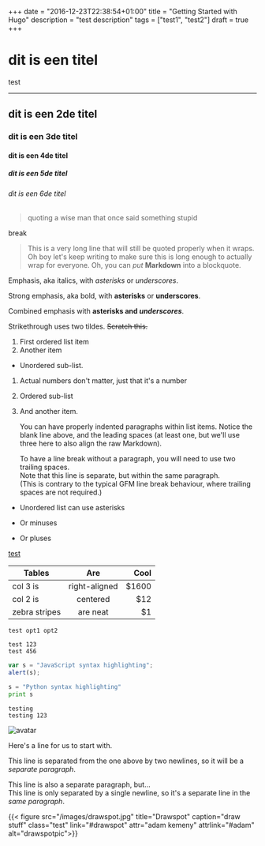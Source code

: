 +++
date = "2016-12-23T22:38:54+01:00"
title = "Getting Started with Hugo"
description = "test description"
tags = ["test1", "test2"]
draft = true
+++

# dit is een titel
test

---

## dit is een 2de titel
### dit is een 3de titel
#### dit is een 4de titel
##### dit is een 5de titel
###### dit is een 6de titel

> quoting a wise man that once said something stupid

break

> This is a very long line that will still be quoted properly when it wraps. Oh boy let's keep writing to make sure this is long enough to actually wrap for everyone. Oh, you can *put* **Markdown** into a blockquote. 

Emphasis, aka italics, with *asterisks* or _underscores_.

Strong emphasis, aka bold, with **asterisks** or __underscores__.

Combined emphasis with **asterisks and _underscores_**.

Strikethrough uses two tildes. ~~Scratch this.~~

1. First ordered list item
2. Another item
  * Unordered sub-list. 
1. Actual numbers don't matter, just that it's a number
  1. Ordered sub-list
4. And another item.

    You can have properly indented paragraphs within list items. Notice the blank line above, and the leading spaces (at least one, but we'll use three here to also align the raw Markdown).

    To have a line break without a paragraph, you will need to use two trailing spaces.  
    Note that this line is separate, but within the same paragraph.  
    (This is contrary to the typical GFM line break behaviour, where trailing spaces are not required.)

* Unordered list can use asterisks
- Or minuses
+ Or pluses

[test](http://google.com/)

| Tables        | Are           | Cool  |
| ------------- |:-------------:| -----:|
| col 3 is      | right-aligned | $1600 |
| col 2 is      | centered      |   $12 |
| zebra stripes | are neat      |    $1 |

`test opt1 opt2`

```
test 123
test 456
```

```javascript
var s = "JavaScript syntax highlighting";
alert(s);
```
 
```python
s = "Python syntax highlighting"
print s
```

    testing
    testing 123

![avatar](/images/logo.png)

Here's a line for us to start with.

This line is separated from the one above by two newlines, so it will be a *separate paragraph*.

This line is also a separate paragraph, but...    
This line is only separated by a single newline, so it's a separate line in the *same paragraph*.

{{< figure src="/images/drawspot.jpg" title="Drawspot" caption="draw stuff" class="test" link="#drawspot" attr="adam kemeny" attrlink="#adam" alt="drawspotpic">}}
